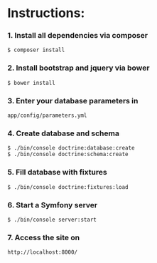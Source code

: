 Instructions:
=============

### 1. Install all dependencies via composer ###

```
$ composer install
```

### 2. Install bootstrap and jquery via bower ###

```
$ bower install
```

### 3. Enter your database parameters in ###

```
app/config/parameters.yml
```

### 4. Create database and schema ###

```
$ ./bin/console doctrine:database:create
$ ./bin/console doctrine:schema:create
```

### 5. Fill database with fixtures ###

```
$ ./bin/console doctrine:fixtures:load
```

### 6. Start a Symfony server ###

```
$ ./bin/console server:start
```
### 7. Access the site on ###
```
http://localhost:8000/
```
